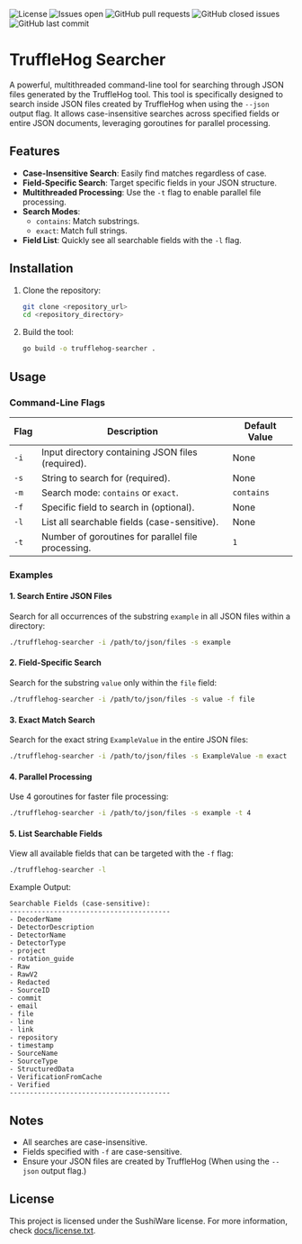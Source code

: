 ![License](https://img.shields.io/badge/license-sushiware-red)
![Issues open](https://img.shields.io/github/issues/crashbrz/trufflehog-searcher)
![GitHub pull requests](https://img.shields.io/github/issues-pr-raw/crashbrz/trufflehog-searcher)
![GitHub closed issues](https://img.shields.io/github/issues-closed-raw/crashbrz/trufflehog-searcher)
![GitHub last commit](https://img.shields.io/github/last-commit/crashbrz/trufflehog-searcher)

# TruffleHog Searcher

A powerful, multithreaded command-line tool for searching through JSON files generated by the TruffleHog tool. 
This tool is specifically designed to search inside JSON files created by TruffleHog when using the `--json` output flag. 
It allows case-insensitive searches across specified fields or entire JSON documents, leveraging goroutines for parallel processing.

## Features

- **Case-Insensitive Search**: Easily find matches regardless of case.
- **Field-Specific Search**: Target specific fields in your JSON structure.
- **Multithreaded Processing**: Use the `-t` flag to enable parallel file processing.
- **Search Modes**:
  - `contains`: Match substrings.
  - `exact`: Match full strings.
- **Field List**: Quickly see all searchable fields with the `-l` flag.

## Installation

1. Clone the repository:
   ```bash
   git clone <repository_url>
   cd <repository_directory>
   ```
2. Build the tool:
   ```bash
   go build -o trufflehog-searcher .
   ```

## Usage

### Command-Line Flags

| Flag           | Description                                                                                     | Default Value |
|----------------|-------------------------------------------------------------------------------------------------|---------------|
| `-i`          | Input directory containing JSON files (required).                                                | None          |
| `-s`          | String to search for (required).                                                                | None          |
| `-m`          | Search mode: `contains` or `exact`.                                                             | `contains`    |
| `-f`          | Specific field to search in (optional).                                                         | None          |
| `-l`          | List all searchable fields (case-sensitive).                                                    | None          |
| `-t`          | Number of goroutines for parallel file processing.                                               | `1`           |

### Examples

#### 1. Search Entire JSON Files

Search for all occurrences of the substring `example` in all JSON files within a directory:
```bash
./trufflehog-searcher -i /path/to/json/files -s example
```

#### 2. Field-Specific Search

Search for the substring `value` only within the `file` field:
```bash
./trufflehog-searcher -i /path/to/json/files -s value -f file
```

#### 3. Exact Match Search

Search for the exact string `ExampleValue` in the entire JSON files:
```bash
./trufflehog-searcher -i /path/to/json/files -s ExampleValue -m exact
```

#### 4. Parallel Processing

Use 4 goroutines for faster file processing:
```bash
./trufflehog-searcher -i /path/to/json/files -s example -t 4
```

#### 5. List Searchable Fields

View all available fields that can be targeted with the `-f` flag:
```bash
./trufflehog-searcher -l
```

Example Output:
```
Searchable Fields (case-sensitive):
----------------------------------------
- DecoderName
- DetectorDescription
- DetectorName
- DetectorType
- project
- rotation_guide
- Raw
- RawV2
- Redacted
- SourceID
- commit
- email
- file
- line
- link
- repository
- timestamp
- SourceName
- SourceType
- StructuredData
- VerificationFromCache
- Verified
----------------------------------------
```

## Notes

- All searches are case-insensitive.
- Fields specified with `-f` are case-sensitive.
- Ensure your JSON files are created by TruffleHog (When using the `--json` output flag.)

## License

This project is licensed under the SushiWare license. For more information, check [docs/license.txt](docs/license.txt).
